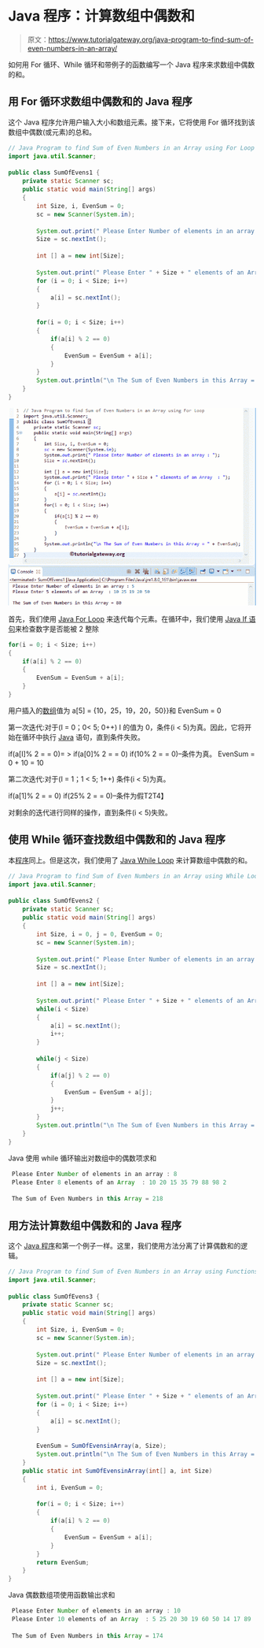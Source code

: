 # Java 程序：计算数组中偶数和

> 原文：<https://www.tutorialgateway.org/java-program-to-find-sum-of-even-numbers-in-an-array/>

如何用 For 循环、While 循环和带例子的函数编写一个 Java 程序来求数组中偶数的和。

## 用 For 循环求数组中偶数和的 Java 程序

这个 Java 程序允许用户输入大小和数组元素。接下来，它将使用 For 循环找到该数组中偶数(或元素)的总和。

```java
// Java Program to find Sum of Even Numbers in an Array using For Loop
import java.util.Scanner;

public class SumOfEvens1 {
	private static Scanner sc;
	public static void main(String[] args) 
	{
		int Size, i, EvenSum = 0;
		sc = new Scanner(System.in);

		System.out.print(" Please Enter Number of elements in an array : ");
		Size = sc.nextInt();	

		int [] a = new int[Size];

		System.out.print(" Please Enter " + Size + " elements of an Array  : ");
		for (i = 0; i < Size; i++)
		{
			a[i] = sc.nextInt();
		}   

		for(i = 0; i < Size; i++)
		{
			if(a[i] % 2 == 0)
			{
				EvenSum = EvenSum + a[i]; 
			}
		}		
		System.out.println("\n The Sum of Even Numbers in this Array = " + EvenSum);
	}
}
```

![Java Program to find Sum of Even Numbers in an Array 1](img/b26c0bd54df719793379c9c2692fb68a.png)

首先，我们使用 [Java For Loop](https://www.tutorialgateway.org/java-for-loop/) 来迭代每个元素。在循环中，我们使用 [Java If 语句](https://www.tutorialgateway.org/java-if-statement/)来检查数字是否能被 2 整除

```java
for(i = 0; i < Size; i++)
{
	if(a[i] % 2 == 0)
	{
		EvenSum = EvenSum + a[i]; 
	}
}
```

用户插入的[数组](https://www.tutorialgateway.org/java-array/)值为 a[5] = {10，25，19，20，50}}和 EvenSum = 0

第一次迭代:对于(I = 0；0< 5; 0++)
I 的值为 0，条件(i < 5)为真。因此，它将开始在循环中执行 [Java](https://www.tutorialgateway.org/java-tutorial/) 语句，直到条件失败。

if(a[I]% 2 = = 0)= > if(a[0]% 2 = = 0)
if(10% 2 = = 0)–条件为真。
EvenSum = 0 + 10 = 10

第二次迭代:对于(I = 1；1 < 5; 1++)
条件(i < 5)为真。

if(a[1]% 2 = = 0)
if(25% 2 = = 0)–条件为假T2T4】

对剩余的迭代进行同样的操作，直到条件(i < 5)失败。

## 使用 While 循环查找数组中偶数和的 Java 程序

本[程序](https://www.tutorialgateway.org/learn-java-programs/)同上。但是这次，我们使用了 [Java While Loop](https://www.tutorialgateway.org/java-while-loop/) 来计算数组中偶数的和。

```java
// Java Program to find Sum of Even Numbers in an Array using While Loop
import java.util.Scanner;

public class SumOfEvens2 {
	private static Scanner sc;
	public static void main(String[] args) 
	{
		int Size, i = 0, j = 0, EvenSum = 0;
		sc = new Scanner(System.in);

		System.out.print(" Please Enter Number of elements in an array : ");
		Size = sc.nextInt();	

		int [] a = new int[Size];

		System.out.print(" Please Enter " + Size + " elements of an Array  : ");
		while(i < Size)
		{
			a[i] = sc.nextInt();
			i++;
		}   

		while(j < Size)
		{
			if(a[j] % 2 == 0)
			{
				EvenSum = EvenSum + a[j]; 
			}
			j++;
		}		
		System.out.println("\n The Sum of Even Numbers in this Array = " + EvenSum);
	}
}
```

Java 使用 while 循环输出对数组中的偶数项求和

```java
 Please Enter Number of elements in an array : 8
 Please Enter 8 elements of an Array  : 10 20 15 35 79 88 98 2

 The Sum of Even Numbers in this Array = 218
```

## 用方法计算数组中偶数和的 Java 程序

这个 [Java 程序](https://www.tutorialgateway.org/learn-java-programs/)和第一个例子一样。这里，我们使用方法分离了计算偶数和的逻辑。

```java
// Java Program to find Sum of Even Numbers in an Array using Functions
import java.util.Scanner;

public class SumOfEvens3 {
	private static Scanner sc;
	public static void main(String[] args) 
	{
		int Size, i, EvenSum = 0;
		sc = new Scanner(System.in);

		System.out.print(" Please Enter Number of elements in an array : ");
		Size = sc.nextInt();	

		int [] a = new int[Size];

		System.out.print(" Please Enter " + Size + " elements of an Array  : ");
		for (i = 0; i < Size; i++)
		{
			a[i] = sc.nextInt();
		}   

		EvenSum = SumOfEvensinArray(a, Size);
		System.out.println("\n The Sum of Even Numbers in this Array = " + EvenSum);
	}
	public static int SumOfEvensinArray(int[] a, int Size)
	{
		int i, EvenSum = 0;

		for(i = 0; i < Size; i++)
		{
			if(a[i] % 2 == 0)
			{
				EvenSum = EvenSum + a[i]; 
			}
		}	
		return EvenSum;
	}
}
```

Java 偶数数组项使用函数输出求和

```java
 Please Enter Number of elements in an array : 10
 Please Enter 10 elements of an Array  : 5 25 20 30 19 60 50 14 17 89

 The Sum of Even Numbers in this Array = 174
```